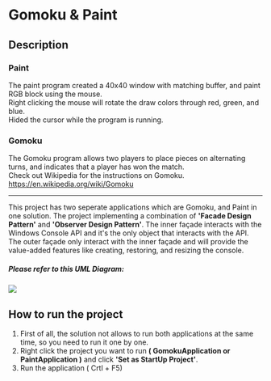 # Gomoku & Paint

## Description

### Paint
The paint program created a 40x40 window with matching buffer, and paint RGB block using the mouse.  
Right clicking the mouse will rotate the draw colors through red, green, and blue.  
Hided the cursor while the program is running.

### Gomoku
The Gomoku program allows two players to place pieces on alternating turns, and indicates that a player has won the match.  
Check out Wikipedia for the instructions on Gomoku.
https://en.wikipedia.org/wiki/Gomoku
***
This project has two seperate applications which are Gomoku, and Paint in one solution. The project implementing a combination of **'Facade Design Pattern'** and **'Observer Design Pattern'**.
The inner façade interacts with the Windows Console API and it's the only object that interacts with the API.
The outer façade only interact with the inner façade and will provide the value-added features like creating, restoring, and resizing the console.

##### Please refer to this UML Diagram:

<div>
  <img src="https://user-images.githubusercontent.com/35641052/88745826-50ec2280-d121-11ea-8682-a53acfc5543b.jpg">
</div>


## How to run the project

1. First of all, the solution not allows to run both applications at the same time, so you need to run it one by one.
2. Right click the project you want to run **( GomokuApplication or PaintApplication )** and click **'Set as StartUp Project'**.
3. Run the application ( Crtl + F5)
